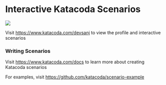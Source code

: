 # Interactive Katacoda Scenarios

[![](http://shields.katacoda.com/katacoda/devsanj/count.svg)](https://www.katacoda.com/devsanj "Get your profile on Katacoda.com")

Visit https://www.katacoda.com/devsanj to view the profile and interactive scenarios

### Writing Scenarios
Visit https://www.katacoda.com/docs to learn more about creating Katacoda scenarios

For examples, visit https://github.com/katacoda/scenario-example
